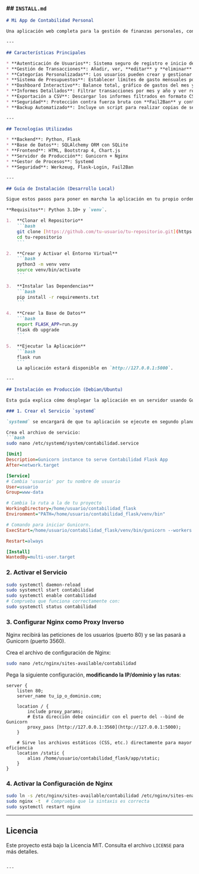 ### \#\# `INSTALL.md` 

````markdown
# Mi App de Contabilidad Personal

Una aplicación web completa para la gestión de finanzas personales, construida con Python y Flask. Permite a los usuarios registrar ingresos y gastos, gestionar categorías, establecer presupuestos y analizar sus finanzas a través de informes y gráficos.

---

## Características Principales

* **Autenticación de Usuarios**: Sistema seguro de registro e inicio de sesión.
* **Gestión de Transacciones**: Añadir, ver, **editar** y **eliminar** ingresos y gastos.
* **Categorías Personalizadas**: Los usuarios pueden crear y gestionar sus propias categorías de ingresos y gastos.
* **Sistema de Presupuestos**: Establecer límites de gasto mensuales por categoría y visualizar el progreso.
* **Dashboard Interactivo**: Balance total, gráfico de gastos del mes y tabla de últimos movimientos.
* **Informes Detallados**: Filtrar transacciones por mes y año y ver resúmenes financieros.
* **Exportación a CSV**: Descargar los informes filtrados en formato CSV.
* **Seguridad**: Protección contra fuerza bruta con **Fail2Ban** y control de registro de usuarios.
* **Backup Automatizado**: Incluye un script para realizar copias de seguridad de la aplicación y la base de datos.

---

## Tecnologías Utilizadas

* **Backend**: Python, Flask
* **Base de Datos**: SQLAlchemy ORM con SQLite
* **Frontend**: HTML, Bootstrap 4, Chart.js
* **Servidor de Producción**: Gunicorn + Nginx
* **Gestor de Procesos**: Systemd
* **Seguridad**: Werkzeug, Flask-Login, Fail2Ban

---

## Guía de Instalación (Desarrollo Local)

Sigue estos pasos para poner en marcha la aplicación en tu propio ordenador.

**Requisitos**: Python 3.10+ y `venv`.

1.  **Clonar el Repositorio**
    ```bash
    git clone [https://github.com/tu-usuario/tu-repositorio.git](https://github.com/tu-usuario/tu-repositorio.git)
    cd tu-repositorio
    ```

2.  **Crear y Activar el Entorno Virtual**
    ```bash
    python3 -m venv venv
    source venv/bin/activate
    ```

3.  **Instalar las Dependencias**
    ```bash
    pip install -r requirements.txt
    ```

4.  **Crear la Base de Datos**
    ```bash
    export FLASK_APP=run.py
    flask db upgrade
    ```

5.  **Ejecutar la Aplicación**
    ```bash
    flask run
    ```
    La aplicación estará disponible en `http://127.0.0.1:5000`.

---

## Instalación en Producción (Debian/Ubuntu)

Esta guía explica cómo desplegar la aplicación en un servidor usando Gunicorn como servidor de aplicación y Nginx como proxy inverso.

### 1. Crear el Servicio `systemd`

`systemd` se encargará de que tu aplicación se ejecute en segundo plano y se reinicie automáticamente si falla o si el servidor se reinicia.

Crea el archivo de servicio:
```bash
sudo nano /etc/systemd/system/contabilidad.service
````

```ini
[Unit]
Description=Gunicorn instance to serve Contabilidad Flask App
After=network.target

[Service]
# Cambia 'usuario' por tu nombre de usuario
User=usuario
Group=www-data

# Cambia la ruta a la de tu proyecto
WorkingDirectory=/home/usuario/contabilidad_flask
Environment="PATH=/home/usuario/contabilidad_flask/venv/bin"

# Comando para iniciar Gunicorn.
ExecStart=/home/usuario/contabilidad_flask/venv/bin/gunicorn --workers 3 --bind 127.0.0.1:5000 run:app

Restart=always

[Install]
WantedBy=multi-user.target
```

### 2\. Activar el Servicio

```bash
sudo systemctl daemon-reload
sudo systemctl start contabilidad
sudo systemctl enable contabilidad
# Comprueba que funciona correctamente con:
sudo systemctl status contabilidad
```

### 3\. Configurar Nginx como Proxy Inverso

Nginx recibirá las peticiones de los usuarios (puerto 80) y se las pasará a Gunicorn (puerto 3560).

Crea el archivo de configuración de Nginx:

```bash
sudo nano /etc/nginx/sites-available/contabilidad
```

Pega la siguiente configuración, **modificando la IP/dominio y las rutas**:

```nginx
server {
    listen 80;
    server_name tu_ip_o_dominio.com;

    location / {
        include proxy_params;
        # Esta dirección debe coincidir con el puerto del --bind de Gunicorn
        proxy_pass [http://127.0.0.1:3560](http://127.0.0.1:5000);
    }

    # Sirve los archivos estáticos (CSS, etc.) directamente para mayor eficiencia
    location /static {
        alias /home/usuario/contabilidad_flask/app/static;
    }
}
```

### 4\. Activar la Configuración de Nginx

```bash
sudo ln -s /etc/nginx/sites-available/contabilidad /etc/nginx/sites-enabled
sudo nginx -t  # Comprueba que la sintaxis es correcta
sudo systemctl restart nginx
```

-----

## Licencia

Este proyecto está bajo la Licencia MIT. Consulta el archivo `LICENSE` para más detalles.

````

---
